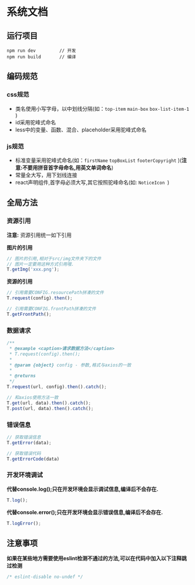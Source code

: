 # 系统文档

## 运行项目

```
npm run dev         // 开发
npm run build       // 编译
```

## 编码规范

### css规范

- 类名使用小写字母，以中划线分隔(如：`top-item` `main-box` `box-list-item-1` )
- id采用驼峰式命名
- less中的变量、函数、混合、placeholder采用驼峰式命名

### js规范

- 标准变量采用驼峰式命名(如：`firstName` `topBoxList` `footerCopyright` )(**注意:不要用拼音首字母命名,用英文单词命名**)
- 常量全大写，用下划线连接
- react声明组件,首字母必须大写,其它按照驼峰命名(如: `NoticeIcon `)



## 全局方法

### 资源引用

**注意:** 资源引用统一如下引用

**图片的引用**

```js
// 图片的引用,相对于src/img文件夹下的文件
// 图片一定要用这种方式引用哦.
T.getImg('xxx.png'); 
```

**资源的引用**

```js
// 引用需要CONFIG.resourcePath拼凑的文件
T.request(config).then();

// 引用需要CONFIG.frontPath拼凑的文件
T.getFrontPath();
```

### 数据请求

```js
/**
 * @example <caption>请求数据方法</caption>
 * T.request(config).then();
 *
 * @param {object} config - 参数,格式与axios的一致
 *
 * @returns
 */
T.request(url, config).then().catch();

// 和axios使用方法一致
T.get(url, data).then().catch();
T.post(url, data).then().catch();
```

### 错误信息

```js
// 获取错误信息
T.getError(data);

// 获取错误代码
T.getErrorCode(data)
```






### 开发环境调试

**代替console.log();只在开发环境会显示调试信息,编译后不会存在.**

```js
T.log();
```

**代替console.error();只在开发环境会显示错误信息,编译后不会存在.**

```js
T.logError();
```



## 注意事项

**如果在某些地方需要使用eslint检测不通过的方法,可以在代码中加入以下注释跳过检测**

```js
/* eslint-disable no-undef */
```



